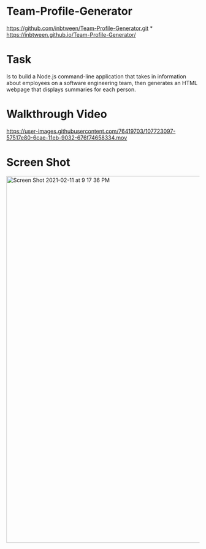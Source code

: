 # Team-Profile-Generator

https://github.com/inbtween/Team-Profile-Generator.git \*
https://inbtween.github.io/Team-Profile-Generator/

# Task

Is to build a Node.js command-line application that takes in information about employees on a software engineering team, then generates an HTML webpage that displays summaries for each person.

# Walkthrough Video

https://user-images.githubusercontent.com/76419703/107723097-57517e80-6cae-11eb-9032-676f74658334.mov

# Screen Shot

<img width="959" alt="Screen Shot 2021-02-11 at 9 17 36 PM" src="https://user-images.githubusercontent.com/76419703/107723203-9f70a100-6cae-11eb-97b4-89c7aae8413e.png">

